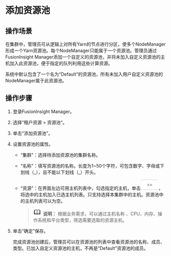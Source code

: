 # 添加资源池<a name="admin_guide_000127"></a>

## 操作场景<a name="sdcb8082f8b464e638cc29d8001c15467"></a>

在集群中，管理员可从逻辑上对所有Yarn的节点进行分区，使多个NodeManager形成一个Yarn资源池。每个NodeManager只能属于一个资源池。管理员通过FusionInsight Manager添加一个自定义的资源池，并将未加入自定义资源池的主机加入此资源池，便于指定的队列利用这些计算资源。

系统中默认包含了一个名为“Default”的资源池，所有未加入用户自定义资源池的NodeManager属于此资源池。

## 操作步骤<a name="section44511020204115"></a>

1.  登录FusionInsight Manager。
2.  选择“租户资源  \>  资源池“。
3.  单击“添加资源池”。
4.  设置资源池的属性。
    -   “集群”：选择待添加资源池的集群名称。
    -   “名称”：填写资源池的名称。长度为1\~50个字符，可包含数字、字母或下划线（\_），且不能以下划线（\_）开头。
    -   “资源”：在界面左边可用主机列表中，勾选指定的主机，单击![](figures/zh-cn_image_0263899376.png)，将选中的主机加入已选主机列表。只支持选择本集群中的主机。资源池中的主机列表可以为空。

        >![](public_sys-resources/icon-note.gif) **说明：** 
        >根据业务需求，可以通过主机名称 、CPU、内存、操作系统和平台类型，筛选需要选取的资源主机。


5.  单击“确定”保存。

    完成资源池创建后，管理员可以在资源池的列表中查看资源池的名称、成员、类型。已加入自定义资源池的主机，不再是“Default”资源池的成员。


